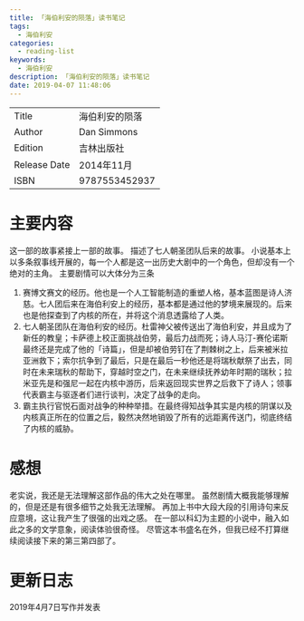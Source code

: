```yaml
---
title: 「海伯利安的陨落」读书笔记
tags:
  - 海伯利安
categories:
  - reading-list
keywords:
  - 海伯利安
description: 「海伯利安的陨落」读书笔记
date: 2019-04-07 11:48:06
---
```





|     |  |
| :------- |  :-------- | 
| Title  | 海伯利安的陨落  | 
| Author    |  Dan Simmons    |
| Edition     | 吉林出版社  |
| Release Date |  2014年11月 |
| ISBN |  9787553452937  |


# 主要内容

这一部的故事紧接上一部的故事。
描述了七人朝圣团队后来的故事。
小说基本上以多条叙事线开展的，每一个人都是这一出历史大剧中的一个角色，但却没有一个绝对的主角。
主要剧情可以大体分为三条
1. 赛博文赛文的经历。他也是一个人工智能制造的重塑人格，基本蓝图是诗人济慈。七人团后来在海伯利安上的经历，基本都是通过他的梦境来展现的。后来也是他探查到了内核的所在，并将这个消息透露给了人类。
2. 七人朝圣团队在海伯利安的经历。杜雷神父被传送出了海伯利安，并且成为了新任的教皇；卡萨德上校正面挑战伯劳，最后力战而死；诗人马汀-赛伦诺斯最终还是完成了他的「诗篇」，但是却被伯劳钉在了荆棘树之上，后来被米拉亚洲救下；索尔抗争到了最后，只是在最后一秒他还是将瑞秋献祭了出去，同时在未来瑞秋的帮助下，穿越时空之门，在未来继续抚养幼年时期的瑞秋；拉米亚先是和强尼一起在内核中游历，后来返回现实世界之后救下了诗人；领事代表霸主与驱逐者们进行谈判，决定了战争的走向。
3. 霸主执行官悦石面对战争的种种举措。在最终得知战争其实是内核的阴谋以及内核真正所在的位置之后，毅然决然地销毁了所有的远距离传送门，彻底终结了内核的威胁。


# 感想

老实说，我还是无法理解这部作品的伟大之处在哪里。
虽然剧情大概我能够理解的，但是还是有很多细节之处我无法理解。
再加上书中大段大段的引用诗句来反应意境，这让我产生了很强的出戏之感。
在一部以科幻为主题的小说中，融入如此之多的文学意象，阅读体验很奇怪。
尽管这本书盛名在外，但我已经不打算继续阅读接下来的第三第四部了。

# 更新日志

2019年4月7日写作并发表
